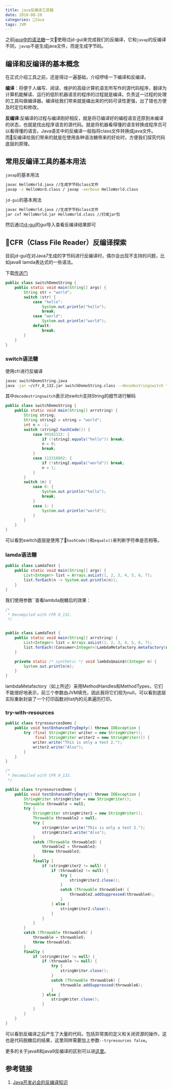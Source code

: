 ```yaml
---
title: java反编译工具箱
date: 2018-08-28
categories: Java
tags: JVM
---
```


之前[java中的语法糖](https://jasonren.top/2018/08/02/Java%E4%B8%AD%E7%9A%84%E8%AF%AD%E6%B3%95%E7%B3%96/)一文使用过jd-gui来完成我们的反编译，它和`javap`的反编译不同，`javap`不是生成java文件，而是生成字节码。


## 编译和反编译的基本概念

在正式介绍工具之前，还是得过一遍基础，介绍啰嗦一下编译和反编译。

**编译**：将便于人编写、阅读、维护的高级计算机语言所写作的源代码程序，翻译为计算机能解读、运行的低阶机器语言的程序的过程就是编译。负责这一过程的处理的工具叫做编译器。编译给我们带来就是编出来的代码可读性更强，出了错也方便及时定位和修改。

**反编译**:反编译的过程与编译刚好相反，就是将已编译好的编程语言还原到未编译的状态，也就是找出程序语言的源代码。就是将机器看得懂的语言转换成程序员可以看得懂的语言。Java语言中的反编译一般指将class文件转换成java文件。而反编译给我们带来的就是在使用各种语法糖带来的好处时，方便我们探究代码底层的原理。



## 常用反编译工具的基本用法

`javap`的基本用法

```bash
javac HelloWorld.java //生成字节码class文件
javap -c HelloWord.class / javap -verbose HelloWorld.class
```

`jd-gui`的基本用法

```bash
javac HelloWorld.java //生成字节码class文件
jar cvf HelloWorld.jar HelloWorld.class //打成jar包
```
然后通过[jd-gui](https://github.com/java-decompiler/jd-gui/releases)的gui导入查看反编译结果即可

## CFR（Class File Reader）反编译探索

目前jd-gui在对Java7生成的字节码进行反编译时，偶尔会出现不支持的问题，比如java8 lamda表达式的一些语法。

下载[传送门](http://www.benf.org/other/cfr/)

```java
public class switchDemoString {
    public static void main(String[] args) {
        String str = "world";
        switch (str) {
            case "hello":
                System.out.println("hello");
                break;
            case "world":
                System.out.println("world");
            default:
                break;
        }
    }
}

```
### switch语法糖

使用cfr进行反编译

```bash
javac switchDemoString.java 
java -jar ~/cfr_0_132.jar switchDemoString.class --decodestringswitch false > result.txt
```

其中`decodestringswitch`表示对switch支持String的细节进行解码


```java
public class switchDemoString {
    public static void main(String[] arrstring) {
        String string;
        String string2 = string = "world";
        int n = -1;
        switch (string2.hashCode()) {
            case 99162322: {
                if (!string2.equals("hello")) break;
                n = 0;
                break;
            }
            case 113318802: {
                if (!string2.equals("world")) break;
                n = 1;
            }
        }
        switch (n) {
            case 0: {
                System.out.println("hello");
                break;
            }
            case 1: {
                System.out.println("world");
            }
        }
    }
}

```

可以看到switch底层是使用了`hashCode()`和`equals()`来判断字符串是否相等。

### lamda语法糖

```java
public class LamdaTest {
    public static void main(String[] args) {
        List<Integer> list = Arrays.asList(1, 2, 3, 4, 5, 6, 7);
        list.forEach(n -> System.out.println(n));
    }
}
```

我们使用参数``查看lambda脱糖后的效果：

```java
/*
 * Decompiled with CFR 0_132.
 */


public class LamdaTest {
    public static void main(String[] arrstring) {
        List<Integer> list = Arrays.asList(1, 2, 3, 4, 5, 6, 7);
        list.forEach((Consumer<Integer>)LambdaMetafactory.metafactory(null, null, null, (Ljava/lang/Object;)V, lambda$main$0(java.lang.Integer ), (Ljava/lang/Integer;)V)());
    }

    private static /* synthetic */ void lambda$main$0(Integer n) {
        System.out.println(n);
    }
}

```


lambdaMetafactory（如上所述）采用MethodHandles和MethodTypes，它们不能很好地表示，前三个参数由JVM填充，因此我将它们视为null，可以看到底层实际重新封装了一个打印函数对list内的元素遍历打印。


### try-with-resources

```java
public class tryresourcesDemo {
    public void testEnhancedTryEmpty() throws IOException {
        try (final StringWriter writer = new StringWriter();
             final StringWriter writer2 = new StringWriter()) {
            writer.write("This is only a test 2.");
            writer2.write("Also");
        }
    }
}
```


```java
/*
 * Decompiled with CFR 0_132.
 */

public class tryresourcesDemo {
    public void testEnhancedTryEmpty() throws IOException {
        StringWriter stringWriter = new StringWriter();
        Throwable throwable = null;
        try {
            StringWriter stringWriter2 = new StringWriter();
            Throwable throwable2 = null;
            try {
                stringWriter.write("This is only a test 2.");
                stringWriter2.write("Also");
            }
            catch (Throwable throwable3) {
                throwable2 = throwable3;
                throw throwable3;
            }
            finally {
                if (stringWriter2 != null) {
                    if (throwable2 != null) {
                        try {
                            stringWriter2.close();
                        }
                        catch (Throwable throwable4) {
                            throwable2.addSuppressed(throwable4);
                        }
                    } else {
                        stringWriter2.close();
                    }
                }
            }
        }
        catch (Throwable throwable5) {
            throwable = throwable5;
            throw throwable5;
        }
        finally {
            if (stringWriter != null) {
                if (throwable != null) {
                    try {
                        stringWriter.close();
                    }
                    catch (Throwable throwable6) {
                        throwable.addSuppressed(throwable6);
                    }
                } else {
                    stringWriter.close();
                }
            }
        }
    }
}

```

可以看到反编译之后产生了大量的代码，包括异常类的定义和关闭资源的操作，这也是代码脱糖后的结果，这里同样需要加上参数`--tryresources false`。


更多的关于java8和java9反编译的区别可以进[这里](http://www.benf.org/other/cfr/java9observations.html)。










## 参考链接
1. [Java开发必会的反编译知识](https://mp.weixin.qq.com/s?__biz=MzI3NzE0NjcwMg==&mid=2650120609&idx=1&sn=5659f96310963ad57d55b48cee63c788&chksm=f36bbc80c41c3596a1e4bf9501c6280481f1b9e06d07af354474e6f3ed366fef016df673a7ba&scene=21#wechat_redirect)
